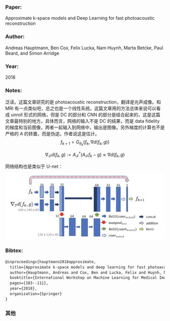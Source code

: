 ### Paper:

Approximate k-space models and Deep Learning for fast photoacoustic reconstruction

### Author:

Andreas Hauptmann, Ben Cox, Felix Lucka, Nam Huynh, Marta Betcke, Paul Beard, and Simon Arridge

### Year:

2018

### Notes:

泛读。这篇文章研究的是 photoacoustic reconstruction，翻译是光声成像。和 MRI 有一点类似吧，总之也是一个线性系统。这篇文章用的方法总体来说可以看成 unroll 形式的网络，但是 DC 的部分和 CNN 的部分是结合起来的，这是这篇文章最特别的地方。具体而言，网络的输入不是 DC 的结果，而是 data fidelity 的梯度和当前图像，两者一起输入到网络中，输出是图像。另外梯度的计算也不是严格的 $A$ 的转置，而是伪逆。作者说这是估计。
$$
f_{k+1}=G_{\theta_{k}}\left(f_{k}, \nabla d\left(f_{k}, g\right)\right)
$$

$$
\nabla_{\mathcal{F}} d\left(f_{k}, g\right):=A_{\mathcal{F}}^{\dagger}\left(A_{\mathcal{F}} f_{k}-g\right) \approx \nabla d\left(f_{k}, g\right)
$$

网络结构也是类似于 U-net：

<img src="https://raw.githubusercontent.com/Theodore-PKU/pictures/master/20200321223125.png"/>

### Bibtex:

```latex
@inproceedings{hauptmann2018approximate,
  title={Approximate k-space models and deep learning for fast photoacoustic reconstruction},
  author={Hauptmann, Andreas and Cox, Ben and Lucka, Felix and Huynh, Nam and Betcke, Marta and Beard, Paul and Arridge, Simon},
  booktitle={International Workshop on Machine Learning for Medical Image Reconstruction},
  pages={103--111},
  year={2018},
  organization={Springer}
}
```

### 其他